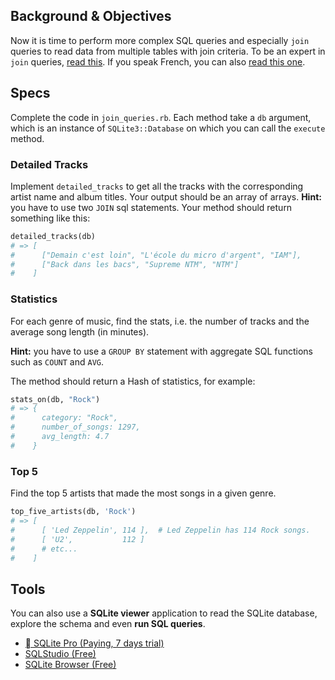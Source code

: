 ## Background & Objectives

Now it is time to perform more complex SQL queries and especially `join` queries to read data from multiple tables with join criteria. To be an expert in `join` queries, [read this](http://stackoverflow.com/questions/17946221/sql-join-and-different-types-of-joins). If you speak French, you can also [read this one](http://sql.sh/cours/jointures).

## Specs

Complete the code in `join_queries.rb`. Each method take a `db` argument, which is an instance
of `SQLite3::Database` on which you can call the `execute` method.

### Detailed Tracks

Implement `detailed_tracks` to get all the tracks with the corresponding artist name and album titles.
Your output should be an array of arrays. **Hint:** you have to use two `JOIN` sql statements.
Your method should return something like this:

```ruby
detailed_tracks(db)
# => [
#      ["Demain c'est loin", "L'école du micro d'argent", "IAM"],
#      ["Back dans les bacs", "Supreme NTM", "NTM"]
#    ]
```

### Statistics

For each genre of music, find the stats, i.e. the number of tracks and the average song length (in minutes).

**Hint:** you have to use a `GROUP BY` statement with aggregate SQL functions such as `COUNT` and `AVG`.

The method should return a Hash of statistics, for example:

```ruby
stats_on(db, "Rock")
# => {
#      category: "Rock",
#      number_of_songs: 1297,
#      avg_length: 4.7
#    }
```

### Top 5

Find the top 5 artists that made the most songs in a given genre.

```ruby
top_five_artists(db, 'Rock')
# => [
#      [ 'Led Zeppelin', 114 ],  # Led Zeppelin has 114 Rock songs.
#      [ 'U2',           112 ]
#      # etc...
#    ]
```

## Tools

You can also use a **SQLite viewer** application to read the SQLite database, explore the schema and even **run SQL queries**.

- [  SQLite Pro (Paying, 7 days trial)](https://www.sqlitepro.com/)
- [SQLStudio (Free)](http://sqlitestudio.pl/?act=download)
- [SQLite Browser (Free)](http://sqlitebrowser.org/)

